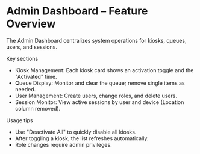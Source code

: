 # Admin Dashboard – Feature Overview

The Admin Dashboard centralizes system operations for kiosks, queues, users, and sessions.

Key sections
- Kiosk Management: Each kiosk card shows an activation toggle and the "Activated" time.
- Queue Display: Monitor and clear the queue; remove single items as needed.
- User Management: Create users, change roles, and delete users.
- Session Monitor: View active sessions by user and device (Location column removed).

Usage tips
- Use "Deactivate All" to quickly disable all kiosks.
- After toggling a kiosk, the list refreshes automatically.
- Role changes require admin privileges.
